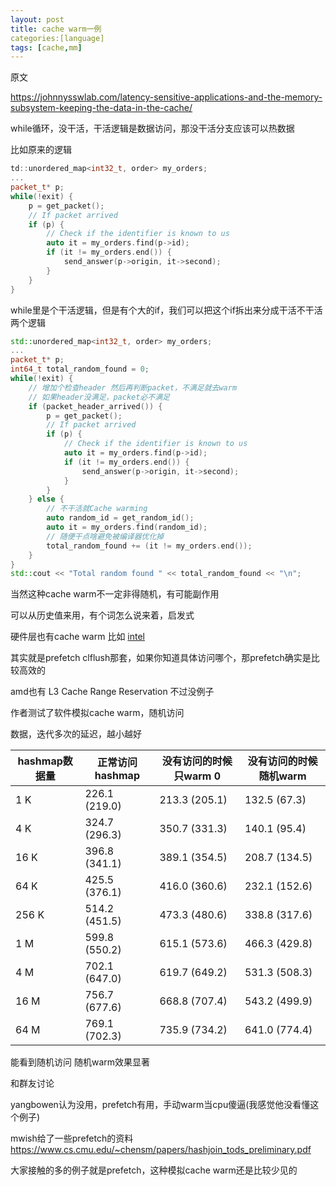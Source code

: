 ```yaml
---
layout: post
title: cache warm一例
categories:[language]
tags: [cache,mm]
---
```

原文

https://johnnysswlab.com/latency-sensitive-applications-and-the-memory-subsystem-keeping-the-data-in-the-cache/

<!-- more -->

while循环，没干活，干活逻辑是数据访问，那没干活分支应该可以热数据

比如原来的逻辑

```cpp
td::unordered_map<int32_t, order> my_orders;
...
packet_t* p;
while(!exit) {
    p = get_packet();
    // If packet arrived
    if (p) {
        // Check if the identifier is known to us
        auto it = my_orders.find(p->id);
        if (it != my_orders.end()) {
            send_answer(p->origin, it->second);
        }
    }
}
```

while里是个干活逻辑，但是有个大的if，我们可以把这个if拆出来分成干活不干活两个逻辑

```cpp
std::unordered_map<int32_t, order> my_orders;
...
packet_t* p;
int64_t total_random_found = 0;
while(!exit) {
    // 增加个检查header 然后再判断packet，不满足就去warm
    // 如果header没满足，packet必不满足
    if (packet_header_arrived()) {
        p = get_packet();
        // If packet arrived
        if (p) {
            // Check if the identifier is known to us
            auto it = my_orders.find(p->id);
            if (it != my_orders.end()) {
                send_answer(p->origin, it->second);
            }
        }
    } else {
        // 不干活就Cache warming 
        auto random_id = get_random_id();
        auto it = my_orders.find(random_id);
        // 随便干点啥避免被编译器优化掉
        total_random_found += (it != my_orders.end());
    }
}
std::cout << "Total random found " << total_random_found << "\n";
```

当然这种cache warm不一定非得随机，有可能副作用

可以从历史值来用，有个词怎么说来着，启发式

硬件层也有cache warm 比如 [intel](https://johnnysswlab.com/wp-content/uploads/Introducing-Cache-Pseudo-Locking-to-Reduce-Memory-Access-Latency-Reinette-Chatre-Intel.pdf)

其实就是prefetch clflush那套，如果你知道具体访问哪个，那prefetch确实是比较高效的

amd也有 L3 Cache Range Reservation 不过没例子

作者测试了软件模拟cache warm，随机访问

数据，迭代多次的延迟，越小越好

| hashmap数据量 | 正常访问hashmap | 没有访问的时候只warm 0 | 没有访问的时候随机warm |
| ------------- | --------------- | ---------------------- | ---------------------- |
| 1 K           | 226.1 (219.0)   | 213.3 (205.1)          | 132.5 (67.3)           |
| 4 K           | 324.7 (296.3)   | 350.7 (331.3)          | 140.1 (95.4)           |
| 16 K          | 396.8 (341.1)   | 389.1 (354.5)          | 208.7 (134.5)          |
| 64 K          | 425.5 (376.1)   | 416.0 (360.6)          | 232.1 (152.6)          |
| 256 K         | 514.2 (451.5)   | 473.3 (480.6)          | 338.8 (317.6)          |
| 1 M           | 599.8 (550.2)   | 615.1 (573.6)          | 466.3 (429.8)          |
| 4 M           | 702.1 (647.0)   | 619.7 (649.2)          | 531.3 (508.3)          |
| 16 M          | 756.7 (677.6)   | 668.8 (707.4)          | 543.2 (499.9)          |
| 64 M          | 769.1 (702.3)   | 735.9 (734.2)          | 641.0 (774.4)          |

能看到随机访问 随机warm效果显著

和群友讨论

yangbowen认为没用，prefetch有用，手动warm当cpu傻逼(我感觉他没看懂这个例子)

mwish给了一些prefetch的资料 https://www.cs.cmu.edu/~chensm/papers/hashjoin_tods_preliminary.pdf

大家接触的多的例子就是prefetch，这种模拟cache warm还是比较少见的
